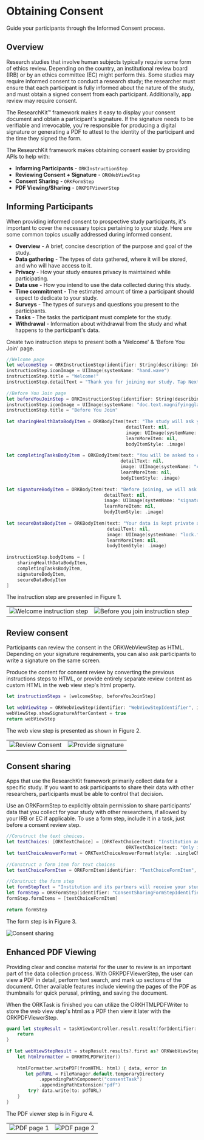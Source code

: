 # Obtaining Consent

Guide your participants through the Informed Consent process.

## Overview

Research studies that involve human subjects typically require some form of ethics review. Depending on the country, an institutional review board (IRB) or by an ethics committee (EC) might perform this. Some studies may require informed consent to conduct a research study; the researcher must ensure that each participant is fully informed about the nature of the study, and must obtain a signed consent from each participant. Additionally, app review may require consent.

The ResearchKit™ framework makes it easy to display your consent document and obtain a participant's signature. If the signature needs to be verifiable and irrevocable, you're responsible for producing a digital signature or generating a PDF to attest to the identity of the participant and the time they signed the form.

The ResearchKit framework makes obtaining consent easier by providing APIs to help with:

- **Informing Participants** - `ORKInstructionStep`
- **Reviewing Consent + Signature** - `ORKWebViewStep`
- **Consent Sharing** - `ORKFormStep`
- **PDF Viewing/Sharing** - `ORKPDFViewerStep`


## Informing Participants

When providing informed consent to prospective study participants, it's important to cover the necessary topics pertaining to your study. Here are some common topics usually addressed during informed consent.

- **Overview** - A brief, concise description of the purpose and goal of the study.
- **Data gathering** - The types of data gathered, where it will be stored, and who will have access to it.
- **Privacy** - How your study ensures privacy is maintained while participating.
- **Data use** - How you intend to use the data collected during this study. 
- **Time commitment** - The estimated amount of time a participant should expect to dedicate to your study.
- **Surveys** - The types of surveys and questions you present to the participants.
- **Tasks** - The tasks the participant must complete for the study.
- **Withdrawal** - Information about withdrawal from the study and what happens to the participant's data.  


Create two instruction steps to present both a 'Welcome' & 'Before You Join' page.

```swift
//Welcome page
let welcomeStep = ORKInstructionStep(identifier: String(describing: Identifier.consentWelcomeInstructionStep))
instructionStep.iconImage = UIImage(systemName: "hand.wave")
instructionStep.title = "Welcome!"
instructionStep.detailText = "Thank you for joining our study. Tap Next to learn more before signing up."
        
//Before You Join page
let beforeYouJoinStep = ORKInstructionStep(identifier: String(describing: Identifier.informedConsentInstructionStep))
instructionStep.iconImage = UIImage(systemName: "doc.text.magnifyingglass")
instructionStep.title = "Before You Join"
        
let sharingHealthDataBodyItem = ORKBodyItem(text: "The study will ask you to share some of your Health data.",
                                            detailText: nil,
                                            image: UIImage(systemName: "heart.fill"),
                                            learnMoreItem: nil,
                                            bodyItemStyle: .image)
        
let completingTasksBodyItem = ORKBodyItem(text: "You will be asked to complete various tasks over the duration of the study.",
                                          detailText: nil,
                                          image: UIImage(systemName: "checkmark.circle.fill"),
                                          learnMoreItem: nil,
                                          bodyItemStyle: .image)
        
let signatureBodyItem = ORKBodyItem(text: "Before joining, we will ask you to sign an informed consent document.",
                                    detailText: nil,
                                    image: UIImage(systemName: "signature"),
                                    learnMoreItem: nil,
                                    bodyItemStyle: .image)
        
let secureDataBodyItem = ORKBodyItem(text: "Your data is kept private and secure.",
                                     detailText: nil,
                                     image: UIImage(systemName: "lock.fill"),
                                     learnMoreItem: nil,
                                     bodyItemStyle: .image)
        
instructionStep.bodyItems = [
    sharingHealthDataBodyItem,
    completingTasksBodyItem,
    signatureBodyItem,
    secureDataBodyItem
]
```

The instruction step are presented in Figure 1.

|   |   |
|---|---|
| ![Welcome instruction step](obtaining-consent-welcome-step) | ![Before you join instruction step](obtaining-consent-before-you-join-step) |

## Review consent

Participants can review the consent in the ORKWebViewStep as HTML. Depending on your signature requirements, you can also ask participants to write a signature on the same screen.

Produce the content for consent review by converting the previous instructions steps to HTML, or provide entirely separate review content as custom HTML in the web view step's html property.

```swift
let instructionSteps = [welcomeStep, beforeYouJoinStep]
        
let webViewStep = ORKWebViewStep(identifier: "WebViewStepIdentifier", instructionSteps: instructionSteps)
webViewStep.showSignatureAfterContent = true
return webViewStep
```
The web view step is presented as shown in Figure 2.

|   |   |
|---|---|
| ![Review Consent](obtaining-consent-review-1) | ![Provide signature](obtaining-consent-review-2) |

## Consent sharing

Apps that use the ResearchKit framework primarily collect data for a specific study. If you want to ask participants to share their data with other researchers, participants must be able to control that decision.

Use an ORKFormStep to explicitly obtain permission to share participants' data that you collect for your study with other researchers, if allowed by your IRB or EC if applicable. To use a form step, include it in a task, just before a consent review step.

```swift
//Construct the text choices.
let textChoices: [ORKTextChoice] = [ORKTextChoice(text: "Institution and qualified researchers worldwide", value: 1 as NSNumber),
                                            ORKTextChoice(text: "Only institution and its partners", value: 2 as NSNumber)]
let textChoiceAnswerFormat = ORKTextChoiceAnswerFormat(style: .singleChoice, textChoices: textChoices)
        
//Construct a form item for text choices
let textChoiceFormItem = ORKFormItem(identifier: "TextChoiceFormItem", text: "Who would you like to share your data with?", answerFormat: textChoiceAnswerFormat)
        
//Construct the form step
let formStepText = "Institution and its partners will receive your study data from your participation in this study.\n \nSharing your coded study data more broadly (without information such as your name) may benefit this and future research."    
let formStep = ORKFormStep(identifier: "ConsentSharingFormStepIdentifier", title: "Sharing Options", text: formStepText)
formStep.formItems = [textChoiceFormItem]
        
return formStep
```

The form step is in Figure 3.

![Consent sharing](obtaining-consent-sharing)

## Enhanced PDF Viewing

Providing clear and concise material for the user to review is an important part of the data collection process. With ORKPDFViewerStep, the user can view a PDF in detail, perform text search, and mark up sections of the document. Other available features include viewing the pages of the PDF as thumbnails for quick perusal, printing, and saving the document.

When the ORKTask is finished you can utilize the ORKHTMLPDFWriter to store the web view step's html as a PDF then view it later with the ORKPDFViewerStep.

```swift
guard let stepResult = taskViewController.result.result(forIdentifier: "WebViewStepIdentifier") as? ORKStepResult else {
	return
}
        
if let webViewStepResult = stepResult.results?.first as? ORKWebViewStepResult, let html = webViewStepResult.htmlWithSignature {
	let htmlFormatter = ORKHTMLPDFWriter()
            
    htmlFormatter.writePDF(fromHTML: html) { data, error in
       let pdfURL = FileManager.default.temporaryDirectory
            .appendingPathComponent("consentTask")
            .appendingPathExtension("pdf")
        try? data.write(to: pdfURL)
    }
}
```

The PDF viewer step is in Figure 4.

|   |   |
|---|---|
| ![PDF page 1](obtaining-consent-pdf-1) | ![PDF page 2](obtaining-consent-pdf-2) |
